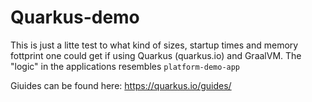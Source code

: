 # Quarkus-demo
This is just a litte test to what kind of sizes, startup times and memory fottprint one could get if using Quarkus (quarkus.io) and GraalVM. The "logic" in the applications resembles ````platform-demo-app````

Giuides can be found here: https://quarkus.io/guides/